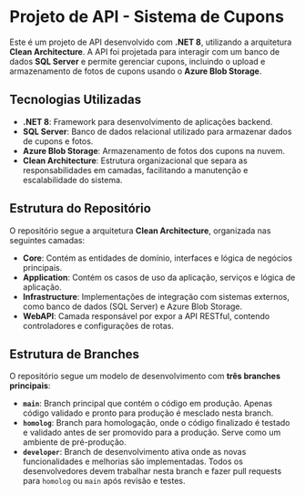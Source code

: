 # Projeto de API - Sistema de Cupons

Este é um projeto de API desenvolvido com **.NET 8**, utilizando a arquitetura **Clean Architecture**. A API foi projetada para interagir com um banco de dados **SQL Server** e permite gerenciar cupons, incluindo o upload e armazenamento de fotos de cupons usando o **Azure Blob Storage**.

## Tecnologias Utilizadas

- **.NET 8**: Framework para desenvolvimento de aplicações backend.
- **SQL Server**: Banco de dados relacional utilizado para armazenar dados de cupons e fotos.
- **Azure Blob Storage**: Armazenamento de fotos dos cupons na nuvem.
- **Clean Architecture**: Estrutura organizacional que separa as responsabilidades em camadas, facilitando a manutenção e escalabilidade do sistema.

## Estrutura do Repositório

O repositório segue a arquitetura **Clean Architecture**, organizada nas seguintes camadas:

- **Core**: Contém as entidades de domínio, interfaces e lógica de negócios principais.
- **Application**: Contém os casos de uso da aplicação, serviços e lógica de aplicação.
- **Infrastructure**: Implementações de integração com sistemas externos, como banco de dados (SQL Server) e Azure Blob Storage.
- **WebAPI**: Camada responsável por expor a API RESTful, contendo controladores e configurações de rotas.

## Estrutura de Branches

O repositório segue um modelo de desenvolvimento com **três branches principais**:

- **`main`**: Branch principal que contém o código em produção. Apenas código validado e pronto para produção é mesclado nesta branch.
- **`homolog`**: Branch para homologação, onde o código finalizado é testado e validado antes de ser promovido para a produção. Serve como um ambiente de pré-produção.
- **`developer`**: Branch de desenvolvimento ativa onde as novas funcionalidades e melhorias são implementadas. Todos os desenvolvedores devem trabalhar nesta branch e fazer pull requests para `homolog` ou `main` após revisão e testes.
